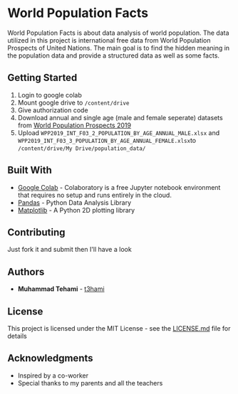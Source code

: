 # World Population Facts

World Population Facts is about data analysis of world population. The data utilized in this project is international free data from World Population Prospects of United Nations. The main goal is to find the hidden meaning in the population data and provide a structured data as well as some facts.

## Getting Started

1. Login to google colab
2. Mount google drive to `/content/drive`
3. Give authorization code
4. Download annual and single age (male and female seperate) datasets from [World Population Prospects 2019](https://population.un.org/wpp/Download/Standard/Interpolated/)
4. Upload `WPP2019_INT_F03_2_POPULATION_BY_AGE_ANNUAL_MALE.xlsx` and `WPP2019_INT_F03_3_POPULATION_BY_AGE_ANNUAL_FEMALE.xlsx`to `/content/drive/My Drive/population_data/`

## Built With

* [Google Colab](https://colab.research.google.com/) - Colaboratory is a free Jupyter notebook environment that requires no setup and runs entirely in the cloud.
* [Pandas](https://pandas.pydata.org/) - Python Data Analysis Library
* [Matplotlib](https://matplotlib.org/) - A Python 2D plotting library

## Contributing

Just fork it and submit then I'll have a look

## Authors

* **Muhammad Tehami** - [t3hami](https://github.com/t3hami)

## License

This project is licensed under the MIT License - see the [LICENSE.md](LICENSE.md) file for details

## Acknowledgments

* Inspired by a co-worker 
* Special thanks to my parents and all the teachers
